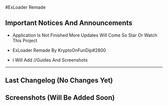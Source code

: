 #ExLoader Remade

Important Notices And Announcements
------------------------------------------------------------------------------------------------------------
- Application Is Not Finished More Updates Will Come So Star Or Watch This Project

- ExLoader Remade By KryptoOnFunDip#2800

- I Will Add //Guides And Screenshots

-------------------------------------------------------------------------------------------------------------
Last Changelog (No Changes Yet)
-------------------------------------------------------------------------------------------------------------

Screenshots (Will Be Added Soon)
-------------------------------------------------------------------------------------------------------------
